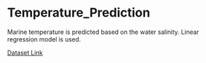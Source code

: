 # Temperature_Prediction
Marine temperature is predicted based on the water salinity. Linear regression model is used.

[Dataset Link](https://www.kaggle.com/datasets/sohier/calcofi)
